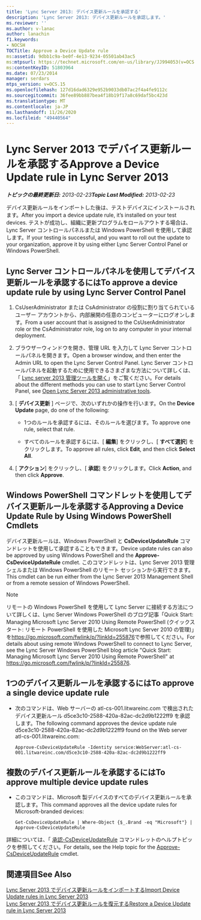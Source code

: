 ```yaml
---
title: 'Lync Server 2013: デバイス更新ルールを承認する'
description: 'Lync Server 2013: デバイス更新ルールを承認します。'
ms.reviewer: ''
ms.author: v-lanac
author: lanachin
f1.keywords:
- NOCSH
TOCTitle: Approve a Device Update rule
ms:assetid: 9dbb1c9a-be0f-4e13-9234-05501ab43ac5
ms:mtpsurl: https://technet.microsoft.com/en-us/library/JJ994053(v=OCS.15)
ms:contentKeyID: 51803964
ms.date: 07/23/2014
manager: serdars
mtps_version: v=OCS.15
ms.openlocfilehash: 127d16dad6329e952b9033db07ac2f4a4fe9112c
ms.sourcegitcommit: 36fee89bb887bea4f18b19f17a8c69daf5bc423d
ms.translationtype: MT
ms.contentlocale: ja-JP
ms.lasthandoff: 11/26/2020
ms.locfileid: "49440564"
---
```

# <a name="approve-a-device-update-rule-in-lync-server-2013"></a><span data-ttu-id="c478f-103">Lync Server 2013 でデバイス更新ルールを承認する</span><span class="sxs-lookup"><span data-stu-id="c478f-103">Approve a Device Update rule in Lync Server 2013</span></span>

<div data-xmlns="http://www.w3.org/1999/xhtml">

<div class="topic" data-xmlns="http://www.w3.org/1999/xhtml" data-msxsl="urn:schemas-microsoft-com:xslt" data-cs="https://msdn.microsoft.com/">

<div data-asp="https://msdn2.microsoft.com/asp">



</div>

<div id="mainSection">

<div id="mainBody"><span data-ttu-id="c478f-104">

<span> </span></span><span class="sxs-lookup"><span data-stu-id="c478f-104">

<span> </span></span></span>

<span data-ttu-id="c478f-105">_**トピックの最終更新日:** 2013-02-23_</span><span class="sxs-lookup"><span data-stu-id="c478f-105">_**Topic Last Modified:** 2013-02-23_</span></span>

<span data-ttu-id="c478f-106">デバイス更新ルールをインポートした後は、テストデバイスにインストールされます。</span><span class="sxs-lookup"><span data-stu-id="c478f-106">After you import a device update rule, it’s installed on your test devices.</span></span> <span data-ttu-id="c478f-107">テストが成功し、組織に更新プログラムをロールアウトする場合は、Lync Server コントロールパネルまたは Windows PowerShell を使用して承認します。</span><span class="sxs-lookup"><span data-stu-id="c478f-107">If your testing is successful, and you want to roll out the update to your organization, approve it by using either Lync Server Control Panel or Windows PowerShell.</span></span>

<div>

## <a name="to-approve-a-device-update-rule-by-using-lync-server-control-panel"></a><span data-ttu-id="c478f-108">Lync Server コントロールパネルを使用してデバイス更新ルールを承認するには</span><span class="sxs-lookup"><span data-stu-id="c478f-108">To approve a device update rule by using Lync Server Control Panel</span></span>

1.  <span data-ttu-id="c478f-109">CsUserAdministrator または CsAdministrator の役割に割り当てられているユーザー アカウントから、内部展開の任意のコンピューターにログオンします。</span><span class="sxs-lookup"><span data-stu-id="c478f-109">From a user account that is assigned to the CsUserAdministrator role or the CsAdministrator role, log on to any computer in your internal deployment.</span></span>

2.  <span data-ttu-id="c478f-110">ブラウザーウィンドウを開き、管理 URL を入力して Lync Server コントロールパネルを開きます。</span><span class="sxs-lookup"><span data-stu-id="c478f-110">Open a browser window, and then enter the Admin URL to open the Lync Server Control Panel.</span></span> <span data-ttu-id="c478f-111">Lync Server コントロールパネルを起動するために使用できるさまざまな方法について詳しくは、「 [Lync server 2013 管理ツールを開く](lync-server-2013-open-lync-server-administrative-tools.md)」をご覧ください。</span><span class="sxs-lookup"><span data-stu-id="c478f-111">For details about the different methods you can use to start Lync Server Control Panel, see [Open Lync Server 2013 administrative tools](lync-server-2013-open-lync-server-administrative-tools.md).</span></span>

3.  <span data-ttu-id="c478f-112">[ **デバイス更新** ] ページで、次のいずれかの操作を行います。</span><span class="sxs-lookup"><span data-stu-id="c478f-112">On the **Device Update** page, do one of the following:</span></span>
    
      - <span data-ttu-id="c478f-113">1つのルールを承認するには、そのルールを選びます。</span><span class="sxs-lookup"><span data-stu-id="c478f-113">To approve one rule, select that rule.</span></span>
    
      - <span data-ttu-id="c478f-114">すべてのルールを承認するには、[ **編集**] をクリックし、[ **すべて選択**] をクリックします。</span><span class="sxs-lookup"><span data-stu-id="c478f-114">To approve all rules, click **Edit**, and then click **Select All**.</span></span>

4.  <span data-ttu-id="c478f-115">[ **アクション**] をクリックし、[ **承認**] をクリックします。</span><span class="sxs-lookup"><span data-stu-id="c478f-115">Click **Action**, and then click **Approve**.</span></span>

</div>

<div>

## <a name="approving-a-device-update-rule-by-using-windows-powershell-cmdlets"></a><span data-ttu-id="c478f-116">Windows PowerShell コマンドレットを使用してデバイス更新ルールを承認する</span><span class="sxs-lookup"><span data-stu-id="c478f-116">Approving a Device Update Rule by Using Windows PowerShell Cmdlets</span></span>

<span data-ttu-id="c478f-117">デバイス更新ルールは、Windows PowerShell と **CsDeviceUpdateRule** コマンドレットを使用して承認することもできます。</span><span class="sxs-lookup"><span data-stu-id="c478f-117">Device update rules can also be approved by using Windows PowerShell and the **Approve-CsDeviceUpdateRule** cmdlet.</span></span> <span data-ttu-id="c478f-118">このコマンドレットは、Lync Server 2013 管理シェルまたは Windows PowerShell のリモート セッションから実行できます。</span><span class="sxs-lookup"><span data-stu-id="c478f-118">This cmdlet can be run either from the Lync Server 2013 Management Shell or from a remote session of Windows PowerShell.</span></span>

<div>


> [!NOTE]  
> <span data-ttu-id="c478f-119">リモートの Windows PowerShell を使用して Lync Server に接続する方法について詳しくは、Lync Server Windows PowerShell のブログ記事「Quick Start: Managing Microsoft Lync Server 2010 Using Remote PowerShell (クイックスタート: リモート PowerShell を使用した Microsoft Lync Server 2010 の管理)」を<A href="https://go.microsoft.com/fwlink/p/?linkid=255876">https://go.microsoft.com/fwlink/p/?linkId=255876</A>で参照してください。</span><span class="sxs-lookup"><span data-stu-id="c478f-119">For details about using remote Windows PowerShell to connect to Lync Server, see the Lync Server Windows PowerShell blog article "Quick Start: Managing Microsoft Lync Server 2010 Using Remote PowerShell" at <A href="https://go.microsoft.com/fwlink/p/?linkid=255876">https://go.microsoft.com/fwlink/p/?linkId=255876</A>.</span></span>



</div>

<div>

## <a name="to-approve-a-single-device-update-rule"></a><span data-ttu-id="c478f-120">1つのデバイス更新ルールを承認するには</span><span class="sxs-lookup"><span data-stu-id="c478f-120">To approve a single device update rule</span></span>

  - <span data-ttu-id="c478f-121">次のコマンドは、Web サーバーの atl-cs-001.litwareinc.com で検出されたデバイス更新ルール d5ce3c10-2588-420a-82ac-dc2d9b1222ff9 を承認します。</span><span class="sxs-lookup"><span data-stu-id="c478f-121">The following command approves the device update rule d5ce3c10-2588-420a-82ac-dc2d9b1222ff9 found on the Web server atl-cs-001.litwareinc.com:</span></span>
    
        Approve-CsDeviceUpdateRule -Identity service:WebServer:atl-cs-001.litwareinc.com/d5ce3c10-2588-420a-82ac-dc2d9b1222ff9

</div>

<div>

## <a name="to-approve-multiple-device-update-rules"></a><span data-ttu-id="c478f-122">複数のデバイス更新ルールを承認するには</span><span class="sxs-lookup"><span data-stu-id="c478f-122">To approve multiple device update rules</span></span>

  - <span data-ttu-id="c478f-123">このコマンドは、Microsoft 製デバイスのすべてのデバイス更新ルールを承認します。</span><span class="sxs-lookup"><span data-stu-id="c478f-123">This command approves all the device update rules for Microsoft-branded devices:</span></span>
    
        Get-CsDeviceUpdateRule | Where-Object {$_.Brand -eq "Microsoft"} | Approve-CsDeviceUpdateRule

</div>

<span data-ttu-id="c478f-124">詳細については、「 [承認-CsDeviceUpdateRule](https://docs.microsoft.com/powershell/module/skype/Approve-CsDeviceUpdateRule) コマンドレットのヘルプトピックを参照してください。</span><span class="sxs-lookup"><span data-stu-id="c478f-124">For details, see the Help topic for the [Approve-CsDeviceUpdateRule](https://docs.microsoft.com/powershell/module/skype/Approve-CsDeviceUpdateRule) cmdlet.</span></span>

</div>

<div>

## <a name="see-also"></a><span data-ttu-id="c478f-125">関連項目</span><span class="sxs-lookup"><span data-stu-id="c478f-125">See Also</span></span>


[<span data-ttu-id="c478f-126">Lync Server 2013 でデバイス更新ルールをインポートする</span><span class="sxs-lookup"><span data-stu-id="c478f-126">Import Device Update rules in Lync Server 2013</span></span>](lync-server-2013-import-device-update-rules.md)  
[<span data-ttu-id="c478f-127">Lync Server 2013 でデバイス更新ルールを復元する</span><span class="sxs-lookup"><span data-stu-id="c478f-127">Restore a Device Update rule in Lync Server 2013</span></span>](lync-server-2013-restore-a-device-update-rule.md)  
  

<span data-ttu-id="c478f-128"></div>

</div>

<span> </span>

</div>

</div>

</span><span class="sxs-lookup"><span data-stu-id="c478f-128"></div>

</div>

<span> </span>

</div>

</div>

</span></span></div>

